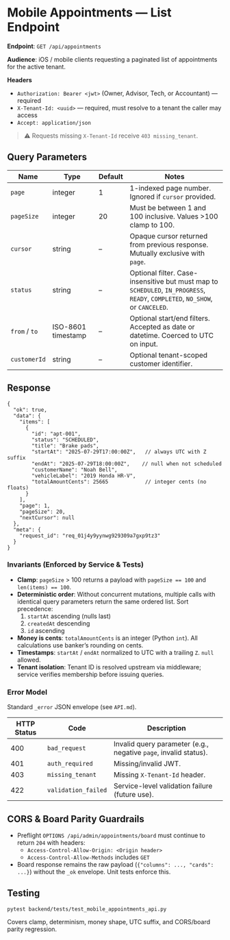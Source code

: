 # Mobile Appointments — List Endpoint

**Endpoint**: `GET /api/appointments`

**Audience**: iOS / mobile clients requesting a paginated list of appointments for the active tenant.

**Headers**

- `Authorization: Bearer <jwt>` (Owner, Advisor, Tech, or Accountant) — required
- `X-Tenant-Id: <uuid>` — required, must resolve to a tenant the caller may access
- `Accept: application/json`

> ⚠️ Requests missing `X-Tenant-Id` receive `403 missing_tenant`.

## Query Parameters

| Name | Type | Default | Notes |
| --- | --- | --- | --- |
| `page` | integer | 1 | 1-indexed page number. Ignored if `cursor` provided. |
| `pageSize` | integer | 20 | Must be between 1 and 100 inclusive. Values >100 clamp to 100. |
| `cursor` | string | – | Opaque cursor returned from previous response. Mutually exclusive with `page`. |
| `status` | string | – | Optional filter. Case-insensitive but must map to `SCHEDULED`, `IN_PROGRESS`, `READY`, `COMPLETED`, `NO_SHOW`, or `CANCELED`. |
| `from` / `to` | ISO-8601 timestamp | – | Optional start/end filters. Accepted as date or datetime. Coerced to UTC on input. |
| `customerId` | string | – | Optional tenant-scoped customer identifier. |

## Response

```jsonc
{
  "ok": true,
  "data": {
    "items": [
      {
        "id": "apt-001",
        "status": "SCHEDULED",
        "title": "Brake pads",
        "startAt": "2025-07-29T17:00:00Z",   // always UTC with Z suffix
        "endAt": "2025-07-29T18:00:00Z",    // null when not scheduled
        "customerName": "Noah Bell",
        "vehicleLabel": "2019 Honda HR-V",
        "totalAmountCents": 25665            // integer cents (no floats)
      }
    ],
    "page": 1,
    "pageSize": 20,
    "nextCursor": null
  },
  "meta": {
    "request_id": "req_01j4y9yynwg929309a7gxp9tz3"
  }
}
```

### Invariants (Enforced by Service & Tests)

- **Clamp**: `pageSize` > 100 returns a payload with `pageSize == 100` and `len(items) == 100`.
- **Deterministic order**: Without concurrent mutations, multiple calls with identical query parameters return the same ordered list. Sort precedence:
  1. `startAt` ascending (nulls last)
  2. `createdAt` descending
  3. `id` ascending
- **Money is cents**: `totalAmountCents` is an integer (Python `int`). All calculations use banker’s rounding on cents.
- **Timestamps**: `startAt` / `endAt` normalized to UTC with a trailing `Z`. `null` allowed.
- **Tenant isolation**: Tenant ID is resolved upstream via middleware; service verifies membership before issuing queries.

### Error Model

Standard `_error` JSON envelope (see `API.md`).

| HTTP Status | Code | Description |
| --- | --- | --- |
| 400 | `bad_request` | Invalid query parameter (e.g., negative `page`, invalid status). |
| 401 | `auth_required` | Missing/invalid JWT. |
| 403 | `missing_tenant` | Missing `X-Tenant-Id` header. |
| 422 | `validation_failed` | Service-level validation failure (future use). |

## CORS & Board Parity Guardrails

- Preflight `OPTIONS /api/admin/appointments/board` must continue to return `204` with headers:
  - `Access-Control-Allow-Origin: <Origin header>`
  - `Access-Control-Allow-Methods` includes `GET`
- Board response remains the raw payload (`{"columns": ..., "cards": ...}`) without the `_ok` envelope. Unit tests enforce this.

## Testing

`pytest backend/tests/test_mobile_appointments_api.py`

Covers clamp, determinism, money shape, UTC suffix, and CORS/board parity regression.
